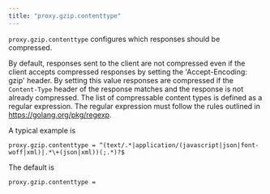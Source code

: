 ```yaml
---
title: "proxy.gzip.contenttype"
---
```


`proxy.gzip.contenttype` configures which responses should be compressed.

By default, responses sent to the client are not compressed even if the
client accepts compressed responses by setting the 'Accept-Encoding: gzip'
header. By setting this value responses are compressed if the `Content-Type`
header of the response matches and the response is not already compressed.
The list of compressable content types is defined as a regular expression.
The regular expression must follow the rules outlined in https://golang.org/pkg/regexp.

A typical example is

    proxy.gzip.contenttype = ^(text/.*|application/(javascript|json|font-woff|xml)|.*\+(json|xml))(;.*)?$

The default is

    proxy.gzip.contenttype =
